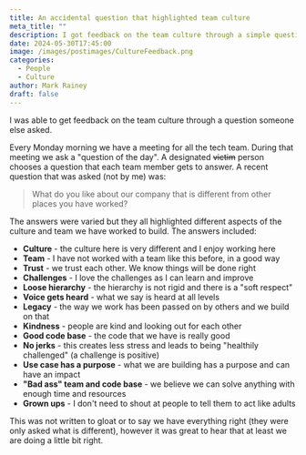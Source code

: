 ```yaml
---
title: An accidental question that highlighted team culture
meta_title: ""
description: I got feedback on the team culture through a simple question someone else asked.
date: 2024-05-30T17:45:00
image: /images/postimages/CultureFeedback.png
categories:
  - People
  - Culture
author: Mark Rainey
draft: false
---
```

I was able to get feedback on the team culture through a question someone else asked.

Every Monday morning we have a meeting for all the tech team. During that meeting we ask a "question of the day". A designated ~~victim~~ person chooses a question that each team member gets to answer. A recent  question that was asked (not by me) was:

> What do you like about our company that is different from other places you have worked?

The answers were varied but they all highlighted different aspects of the culture and team we have worked to build. The answers included:

- **Culture** - the culture here is very different and I enjoy working here
- **Team** - I have not worked with a team like this before, in a good way
- **Trust** - we trust each other. We know things will be done right
- **Challenges** - I love the challenges as I can learn and improve
- **Loose hierarchy** - the hierarchy is not rigid and there is a "soft respect"
- **Voice gets heard** - what we say is heard at all levels
- **Legacy** - the way we work has been passed on by others and we build on that
- **Kindness** - people are kind and looking out for each other
- **Good code base** - the code that we have is really good
- **No jerks** - this creates less stress and leads to being "healthily challenged" (a challenge is positive)
- **Use case has a purpose** - what we are building has a purpose and can have an impact
- **"Bad ass" team and code base** - we believe we can solve anything with enough time and resources
- **Grown ups** - I don't need to shout at people to tell them to act like adults

This was not written to gloat or to say we have everything right (they were only asked what is different), however it was great to hear that at least we are doing a little bit right.

